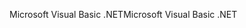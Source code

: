 <span data-ttu-id="21afb-101">Microsoft Visual Basic .NET</span><span class="sxs-lookup"><span data-stu-id="21afb-101">Microsoft Visual Basic .NET</span></span>